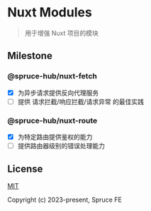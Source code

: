 # Nuxt Modules

> 用于增强 Nuxt 项目的模块

## Milestone

### @spruce-hub/nuxt-fetch

- [x] 为异步请求提供反向代理服务
- [ ] 提供 请求拦截/响应拦截/请求异常 的最佳实践

### @spruce-hub/nuxt-route

- [x] 为特定路由提供鉴权的能力
- [ ] 提供路由器级别的错误处理能力

## License

[MIT](https://opensource.org/licenses/MIT)

Copyright (c) 2023-present, Spruce FE
